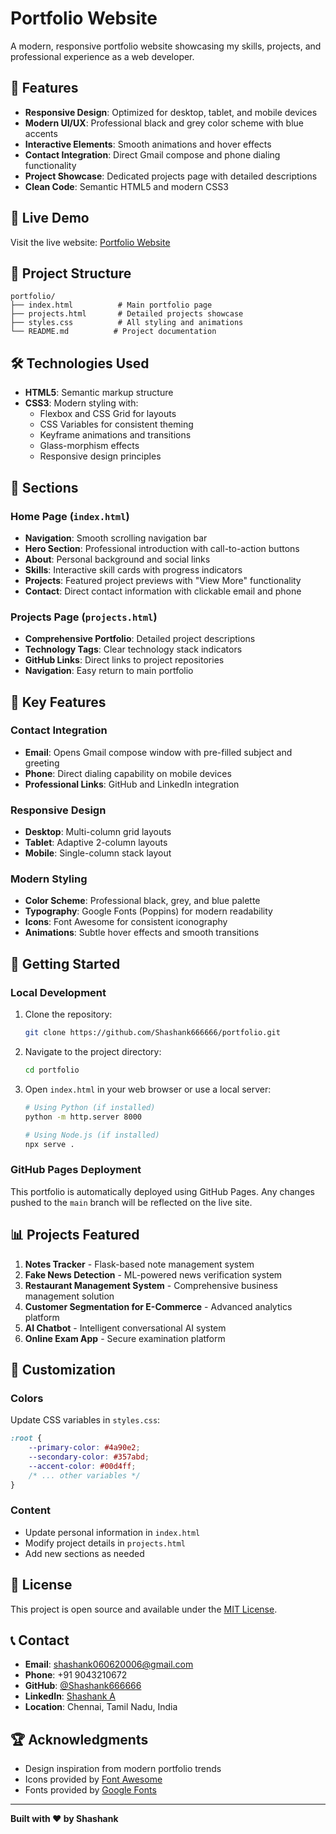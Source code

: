 # Portfolio Website

A modern, responsive portfolio website showcasing my skills, projects, and professional experience as a web developer.

## 🌟 Features

- **Responsive Design**: Optimized for desktop, tablet, and mobile devices
- **Modern UI/UX**: Professional black and grey color scheme with blue accents
- **Interactive Elements**: Smooth animations and hover effects
- **Contact Integration**: Direct Gmail compose and phone dialing functionality
- **Project Showcase**: Dedicated projects page with detailed descriptions
- **Clean Code**: Semantic HTML5 and modern CSS3

## 🚀 Live Demo

Visit the live website: [Portfolio Website](https://shashank666666.github.io/portfolio/)

## 📁 Project Structure

```
portfolio/
├── index.html          # Main portfolio page
├── projects.html       # Detailed projects showcase
├── styles.css          # All styling and animations
└── README.md          # Project documentation
```

## 🛠️ Technologies Used

- **HTML5**: Semantic markup structure
- **CSS3**: Modern styling with:
  - Flexbox and CSS Grid for layouts
  - CSS Variables for consistent theming
  - Keyframe animations and transitions
  - Glass-morphism effects
  - Responsive design principles

## 📱 Sections

### Home Page (`index.html`)
- **Navigation**: Smooth scrolling navigation bar
- **Hero Section**: Professional introduction with call-to-action buttons
- **About**: Personal background and social links
- **Skills**: Interactive skill cards with progress indicators
- **Projects**: Featured project previews with "View More" functionality
- **Contact**: Direct contact information with clickable email and phone

### Projects Page (`projects.html`)
- **Comprehensive Portfolio**: Detailed project descriptions
- **Technology Tags**: Clear technology stack indicators
- **GitHub Links**: Direct links to project repositories
- **Navigation**: Easy return to main portfolio

## 🎨 Key Features

### Contact Integration
- **Email**: Opens Gmail compose window with pre-filled subject and greeting
- **Phone**: Direct dialing capability on mobile devices
- **Professional Links**: GitHub and LinkedIn integration

### Responsive Design
- **Desktop**: Multi-column grid layouts
- **Tablet**: Adaptive 2-column layouts
- **Mobile**: Single-column stack layout

### Modern Styling
- **Color Scheme**: Professional black, grey, and blue palette
- **Typography**: Google Fonts (Poppins) for modern readability
- **Icons**: Font Awesome for consistent iconography
- **Animations**: Subtle hover effects and smooth transitions

## 🚀 Getting Started

### Local Development
1. Clone the repository:
   ```bash
   git clone https://github.com/Shashank666666/portfolio.git
   ```

2. Navigate to the project directory:
   ```bash
   cd portfolio
   ```

3. Open `index.html` in your web browser or use a local server:
   ```bash
   # Using Python (if installed)
   python -m http.server 8000
   
   # Using Node.js (if installed)
   npx serve .
   ```

### GitHub Pages Deployment
This portfolio is automatically deployed using GitHub Pages. Any changes pushed to the `main` branch will be reflected on the live site.

## 📊 Projects Featured

1. **Notes Tracker** - Flask-based note management system
2. **Fake News Detection** - ML-powered news verification system
3. **Restaurant Management System** - Comprehensive business management solution
4. **Customer Segmentation for E-Commerce** - Advanced analytics platform
5. **AI Chatbot** - Intelligent conversational AI system
6. **Online Exam App** - Secure examination platform

## 🔧 Customization

### Colors
Update CSS variables in `styles.css`:
```css
:root {
    --primary-color: #4a90e2;
    --secondary-color: #357abd;
    --accent-color: #00d4ff;
    /* ... other variables */
}
```

### Content
- Update personal information in `index.html`
- Modify project details in `projects.html`
- Add new sections as needed

## 📄 License

This project is open source and available under the [MIT License](LICENSE).

## 📞 Contact

- **Email**: [shashank060620006@gmail.com](mailto:shashank060620006@gmail.com)
- **Phone**: +91 9043210672
- **GitHub**: [@Shashank666666](https://github.com/Shashank666666)
- **LinkedIn**: [Shashank A](https://www.linkedin.com/in/shashank-a-232755370)
- **Location**: Chennai, Tamil Nadu, India

## 🏆 Acknowledgments

- Design inspiration from modern portfolio trends
- Icons provided by [Font Awesome](https://fontawesome.com/)
- Fonts provided by [Google Fonts](https://fonts.google.com/)

---

**Built with ❤️ by Shashank**